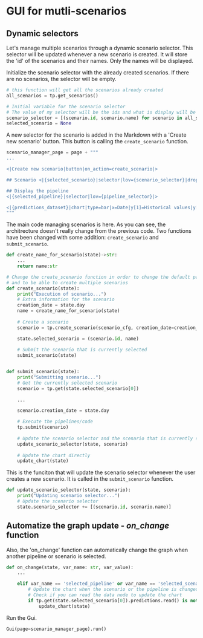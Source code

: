 # GUI for mutli-scenarios

## Dynamic selectors

Let's manage multiple scenarios through a dynamic scenario selector. This selector will be updated whenever a new scenario is created. It will store the 'id' of the scenarios and their names. Only the names will be displayed.

Initialize the scenario selector with the already created scenarios. If there are no scenarios, the selector will be empty.
```python
# this function will get all the scenarios already created
all_scenarios = tp.get_scenarios() 

# Initial variable for the scenario selector
# The value of my selector will be the ids and what is display will be the name of my scenario
scenario_selector = [(scenario.id, scenario.name) for scenario in all_scenarios]
selected_scenario = None
```

A new selector for the scenario is added in the Markdown with a 'Create new scenario' button. This button is calling the `create_scenario` function.

```python
scenario_manager_page = page + """
...

<|Create new scenario|button|on_action=create_scenario|>

## Scenario <|{selected_scenario}|selector|lov={scenario_selector}|dropdown=True|>

## Display the pipeline
<|{selected_pipeline}|selector|lov={pipeline_selector}|>

<|{predictions_dataset}|chart|type=bar|x=Date|y[1]=Historical values|y[2]=Predicted values|height=80%|width=100%|>
"""
```

The main code managing scenarios is here. As you can see, the architrecture doesn't really change from the previous code. Two functions have been changed with some addition: `create_scenario` and `submit_scenario`. 

```python
def create_name_for_scenario(state)->str:
    ...
    return name:str

# Change the create_scenario function in order to change the default parameters
# and to be able to create multiple scenarios
def create_scenario(state):
    print("Execution of scenario...")
    # Extra information for the scenario
    creation_date = state.day
    name = create_name_for_scenario(state)
    
    # Create a scenario
    scenario = tp.create_scenario(scenario_cfg, creation_date=creation_date, name=name)

    state.selected_scenario = (scenario.id, name)
    
    # Submit the scenario that is currently selected
    submit_scenario(state)


def submit_scenario(state):
    print("Submitting scenario...")
    # Get the currently selected scenario
    scenario = tp.get(state.selected_scenario[0])
    
    ...

    scenario.creation_date = state.day 

    # Execute the pipelines/code
    tp.submit(scenario)
    
    # Update the scenario selector and the scenario that is currently selected
    update_scenario_selector(state, scenario)
    
    # Update the chart directly
    update_chart(state) 
```

This is the funciton that will update the scenario selector whenever the user creates a new scenario. It is called in the `submit_scenario` function.

```python
def update_scenario_selector(state, scenario):
    print("Updating scenario selector...")
    # Update the scenario selector
    state.scenario_selector += [(scenario.id, scenario.name)]

```

## Automatize the graph update - *on_change* function

Also, the 'on_change' function can automatically change the graph when another pipeline or scenario is selected.

```python
def on_change(state, var_name: str, var_value):
    ...

    elif var_name == 'selected_pipeline' or var_name == 'selected_scenario':
        # Update the chart when the scenario or the pipeline is changed
        # Check if you can read the data node to update the chart
        if tp.get(state.selected_scenario[0]).predictions.read() is not None:
            update_chart(state)
```

Run the Gui.

```python
Gui(page=scenario_manager_page).run()
```
